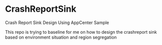 # CrashReportSink
Crash Report Sink Design Using AppCenter Sample

This repo is trying to baseline for me on how to design the crashreport sink based on environment situation and region segregation
